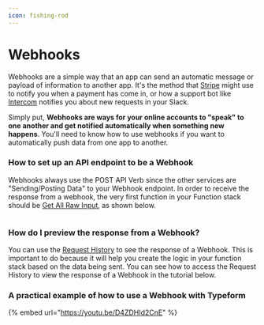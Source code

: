 ```yaml
---
icon: fishing-rod
---
```


# Webhooks

Webhooks are a simple way that an app can send an automatic message or payload of information to another app. It's the method that [Stripe](https://stripe.com/) might use to notify you when a payment has come in, or how a support bot like [Intercom](https://www.intercom.com/) notifies you about new requests in your Slack.

Simply put, **Webhooks are ways for your online accounts to "speak" to one another and get notified automatically when something new happens**. You'll need to know how to use webhooks if you want to automatically push data from one app to another.

### How to set up an API endpoint to be a Webhook

Webhooks always use the POST API Verb since the other services are "Sending/Posting Data" to your Webhook endpoint. In order to receive the response from a webhook,  the very first function in your Function stack should be [Get All Raw Input](../the-function-stack/functions/utility-functions.md#get-all-raw-input), as shown below.

<figure><img src="../.gitbook/assets/image (1) (1).png" alt=""><figcaption></figcaption></figure>

### How do I preview the response from a Webhook?

You can use the [Request History](../maintenance-monitoring-and-logging/request-history.md) to see the response of a Webhook. This is important to do because it will help you create the logic in your function stack based on the data being sent. You can see how to access the Request History to view the response of a Webhook in the tutorial below.

### A practical example of how to use a Webhook with Typeform

{% embed url="https://youtu.be/D4ZDHId2CnE" %}
